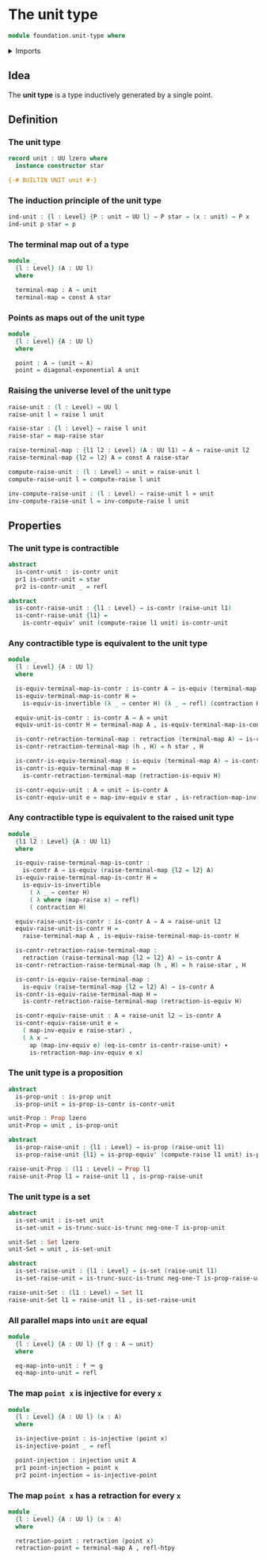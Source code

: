 # The unit type

```agda
module foundation.unit-type where
```

<details><summary>Imports</summary>

```agda
open import foundation.action-on-identifications-functions
open import foundation.dependent-pair-types
open import foundation.diagonal-maps-of-types
open import foundation.raising-universe-levels
open import foundation.universe-levels

open import foundation-core.constant-maps
open import foundation-core.contractible-types
open import foundation-core.equivalences
open import foundation-core.homotopies
open import foundation-core.identity-types
open import foundation-core.injective-maps
open import foundation-core.propositions
open import foundation-core.retractions
open import foundation-core.sets
open import foundation-core.truncated-types
open import foundation-core.truncation-levels
```

</details>

## Idea

The **unit type** is a type inductively generated by a single point.

## Definition

### The unit type

```agda
record unit : UU lzero where
  instance constructor star

{-# BUILTIN UNIT unit #-}
```

### The induction principle of the unit type

```agda
ind-unit : {l : Level} {P : unit → UU l} → P star → (x : unit) → P x
ind-unit p star = p
```

### The terminal map out of a type

```agda
module _
  {l : Level} (A : UU l)
  where

  terminal-map : A → unit
  terminal-map = const A star
```

### Points as maps out of the unit type

```agda
module _
  {l : Level} {A : UU l}
  where

  point : A → (unit → A)
  point = diagonal-exponential A unit
```

### Raising the universe level of the unit type

```agda
raise-unit : (l : Level) → UU l
raise-unit l = raise l unit

raise-star : {l : Level} → raise l unit
raise-star = map-raise star

raise-terminal-map : {l1 l2 : Level} (A : UU l1) → A → raise-unit l2
raise-terminal-map {l2 = l2} A = const A raise-star

compute-raise-unit : (l : Level) → unit ≃ raise-unit l
compute-raise-unit l = compute-raise l unit

inv-compute-raise-unit : (l : Level) → raise-unit l ≃ unit
inv-compute-raise-unit l = inv-compute-raise l unit
```

## Properties

### The unit type is contractible

```agda
abstract
  is-contr-unit : is-contr unit
  pr1 is-contr-unit = star
  pr2 is-contr-unit _ = refl

abstract
  is-contr-raise-unit : {l1 : Level} → is-contr (raise-unit l1)
  is-contr-raise-unit {l1} =
    is-contr-equiv' unit (compute-raise l1 unit) is-contr-unit
```

### Any contractible type is equivalent to the unit type

```agda
module _
  {l : Level} {A : UU l}
  where

  is-equiv-terminal-map-is-contr : is-contr A → is-equiv (terminal-map A)
  is-equiv-terminal-map-is-contr H =
    is-equiv-is-invertible (λ _ → center H) (λ _ → refl) (contraction H)

  equiv-unit-is-contr : is-contr A → A ≃ unit
  equiv-unit-is-contr H = terminal-map A , is-equiv-terminal-map-is-contr H

  is-contr-retraction-terminal-map : retraction (terminal-map A) → is-contr A
  is-contr-retraction-terminal-map (h , H) = h star , H

  is-contr-is-equiv-terminal-map : is-equiv (terminal-map A) → is-contr A
  is-contr-is-equiv-terminal-map H =
    is-contr-retraction-terminal-map (retraction-is-equiv H)

  is-contr-equiv-unit : A ≃ unit → is-contr A
  is-contr-equiv-unit e = map-inv-equiv e star , is-retraction-map-inv-equiv e
```

### Any contractible type is equivalent to the raised unit type

```agda
module _
  {l1 l2 : Level} {A : UU l1}
  where

  is-equiv-raise-terminal-map-is-contr :
    is-contr A → is-equiv (raise-terminal-map {l2 = l2} A)
  is-equiv-raise-terminal-map-is-contr H =
    is-equiv-is-invertible
      ( λ _ → center H)
      ( λ where (map-raise x) → refl)
      ( contraction H)

  equiv-raise-unit-is-contr : is-contr A → A ≃ raise-unit l2
  equiv-raise-unit-is-contr H =
    raise-terminal-map A , is-equiv-raise-terminal-map-is-contr H

  is-contr-retraction-raise-terminal-map :
    retraction (raise-terminal-map {l2 = l2} A) → is-contr A
  is-contr-retraction-raise-terminal-map (h , H) = h raise-star , H

  is-contr-is-equiv-raise-terminal-map :
    is-equiv (raise-terminal-map {l2 = l2} A) → is-contr A
  is-contr-is-equiv-raise-terminal-map H =
    is-contr-retraction-raise-terminal-map (retraction-is-equiv H)

  is-contr-equiv-raise-unit : A ≃ raise-unit l2 → is-contr A
  is-contr-equiv-raise-unit e =
    ( map-inv-equiv e raise-star) ,
    ( λ x →
      ap (map-inv-equiv e) (eq-is-contr is-contr-raise-unit) ∙
      is-retraction-map-inv-equiv e x)
```

### The unit type is a proposition

```agda
abstract
  is-prop-unit : is-prop unit
  is-prop-unit = is-prop-is-contr is-contr-unit

unit-Prop : Prop lzero
unit-Prop = unit , is-prop-unit

abstract
  is-prop-raise-unit : {l1 : Level} → is-prop (raise-unit l1)
  is-prop-raise-unit {l1} = is-prop-equiv' (compute-raise l1 unit) is-prop-unit

raise-unit-Prop : (l1 : Level) → Prop l1
raise-unit-Prop l1 = raise-unit l1 , is-prop-raise-unit
```

### The unit type is a set

```agda
abstract
  is-set-unit : is-set unit
  is-set-unit = is-trunc-succ-is-trunc neg-one-𝕋 is-prop-unit

unit-Set : Set lzero
unit-Set = unit , is-set-unit

abstract
  is-set-raise-unit : {l1 : Level} → is-set (raise-unit l1)
  is-set-raise-unit = is-trunc-succ-is-trunc neg-one-𝕋 is-prop-raise-unit

raise-unit-Set : (l1 : Level) → Set l1
raise-unit-Set l1 = raise-unit l1 , is-set-raise-unit
```

### All parallel maps into `unit` are equal

```agda
module _
  {l : Level} {A : UU l} {f g : A → unit}
  where

  eq-map-into-unit : f ＝ g
  eq-map-into-unit = refl
```

### The map `point x` is injective for every `x`

```agda
module _
  {l : Level} {A : UU l} (x : A)
  where

  is-injective-point : is-injective (point x)
  is-injective-point _ = refl

  point-injection : injection unit A
  pr1 point-injection = point x
  pr2 point-injection = is-injective-point
```

### The map `point x` has a retraction for every `x`

```agda
module _
  {l : Level} {A : UU l} (x : A)
  where

  retraction-point : retraction (point x)
  retraction-point = terminal-map A , refl-htpy
```
